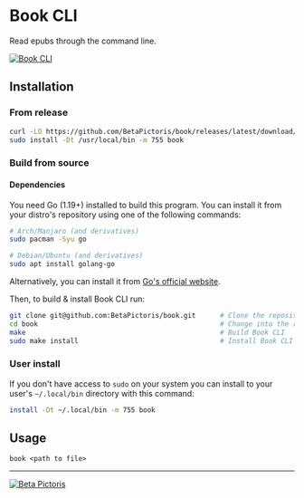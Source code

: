 # Book CLI

Read epubs through the command line.

[![Book CLI](https://cdn.ozx.me/betapictoris/book.svg)](https://github.com/BetaPictoris/book)

## Installation

### From release

```bash
curl -LO https://github.com/BetaPictoris/book/releases/latest/download/book    # Download the latest binary.
sudo install -Dt /usr/local/bin -m 755 book                                    # Install Book CLI to "/usr/local/bin" with the mode "755"
```

### Build from source

#### Dependencies

You need Go (1.19+) installed to build this program. You can install it from your distro's repository using one of the following commands:

```bash
# Arch/Manjaro (and derivatives)
sudo pacman -Syu go

# Debian/Ubuntu (and derivatives)
sudo apt install golang-go
```

Alternatively, you can install it from [Go's official website](https://go.dev/doc/install).

Then, to build & install Book CLI run:

```bash
git clone git@github.com:BetaPictoris/book.git      # Clone the repository
cd book                                             # Change into the repository's directory
make                                                # Build Book CLI
sudo make install                                   # Install Book CLI to "/usr/local/bin" with the mode "755"
```

### User install

If you don't have access to `sudo` on your system you can install to your user's `~/.local/bin` directory with this command:

```bash
install -Dt ~/.local/bin -m 755 book
```

## Usage

```
book <path to file>
```

---

[![Beta Pictoris](https://cdn.ozx.me/betapictoris/header.svg)](https://github.com/BetaPictoris)
